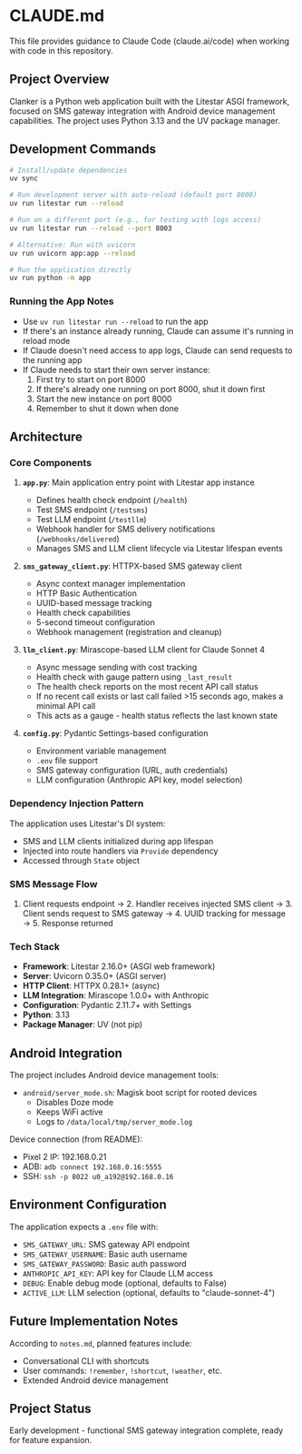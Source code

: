 # CLAUDE.md

This file provides guidance to Claude Code (claude.ai/code) when working with code in this repository.

## Project Overview

Clanker is a Python web application built with the Litestar ASGI framework, focused on SMS gateway integration with Android device management capabilities. The project uses Python 3.13 and the UV package manager.

## Development Commands

```bash
# Install/update dependencies
uv sync

# Run development server with auto-reload (default port 8000)
uv run litestar run --reload

# Run on a different port (e.g., for testing with logs access)
uv run litestar run --reload --port 8003

# Alternative: Run with uvicorn
uv run uvicorn app:app --reload

# Run the application directly
uv run python -m app
```

### Running the App Notes

- Use `uv run litestar run --reload` to run the app
- If there's an instance already running, Claude can assume it's running in reload mode
- If Claude doesn't need access to app logs, Claude can send requests to the running app
- If Claude needs to start their own server instance:
  1. First try to start on port 8000
  2. If there's already one running on port 8000, shut it down first
  3. Start the new instance on port 8000
  4. Remember to shut it down when done

## Architecture

### Core Components

1. **`app.py`**: Main application entry point with Litestar app instance
   - Defines health check endpoint (`/health`)
   - Test SMS endpoint (`/testsms`)
   - Test LLM endpoint (`/testllm`)
   - Webhook handler for SMS delivery notifications (`/webhooks/delivered`)
   - Manages SMS and LLM client lifecycle via Litestar lifespan events

2. **`sms_gateway_client.py`**: HTTPX-based SMS gateway client
   - Async context manager implementation
   - HTTP Basic Authentication
   - UUID-based message tracking
   - Health check capabilities
   - 5-second timeout configuration
   - Webhook management (registration and cleanup)

3. **`llm_client.py`**: Mirascope-based LLM client for Claude Sonnet 4
   - Async message sending with cost tracking
   - Health check with gauge pattern using `_last_result`
   - The health check reports on the most recent API call status
   - If no recent call exists or last call failed >15 seconds ago, makes a minimal API call
   - This acts as a gauge - health status reflects the last known state

4. **`config.py`**: Pydantic Settings-based configuration
   - Environment variable management
   - `.env` file support
   - SMS gateway configuration (URL, auth credentials)
   - LLM configuration (Anthropic API key, model selection)

### Dependency Injection Pattern

The application uses Litestar's DI system:
- SMS and LLM clients initialized during app lifespan
- Injected into route handlers via `Provide` dependency
- Accessed through `State` object

### SMS Message Flow

1. Client requests endpoint → 2. Handler receives injected SMS client → 3. Client sends request to SMS gateway → 4. UUID tracking for message → 5. Response returned

### Tech Stack

- **Framework**: Litestar 2.16.0+ (ASGI web framework)
- **Server**: Uvicorn 0.35.0+ (ASGI server)
- **HTTP Client**: HTTPX 0.28.1+ (async)
- **LLM Integration**: Mirascope 1.0.0+ with Anthropic
- **Configuration**: Pydantic 2.11.7+ with Settings
- **Python**: 3.13
- **Package Manager**: UV (not pip)

## Android Integration

The project includes Android device management tools:
- `android/server_mode.sh`: Magisk boot script for rooted devices
  - Disables Doze mode
  - Keeps WiFi active
  - Logs to `/data/local/tmp/server_mode.log`

Device connection (from README):
- Pixel 2 IP: 192.168.0.21
- ADB: `adb connect 192.168.0.16:5555`
- SSH: `ssh -p 8022 u0_a192@192.168.0.16`

## Environment Configuration

The application expects a `.env` file with:
- `SMS_GATEWAY_URL`: SMS gateway API endpoint
- `SMS_GATEWAY_USERNAME`: Basic auth username
- `SMS_GATEWAY_PASSWORD`: Basic auth password
- `ANTHROPIC_API_KEY`: API key for Claude LLM access
- `DEBUG`: Enable debug mode (optional, defaults to False)
- `ACTIVE_LLM`: LLM selection (optional, defaults to "claude-sonnet-4")

## Future Implementation Notes

According to `notes.md`, planned features include:
- Conversational CLI with shortcuts
- User commands: `!remember`, `!shortcut`, `!weather`, etc.
- Extended Android device management

## Project Status

Early development - functional SMS gateway integration complete, ready for feature expansion.